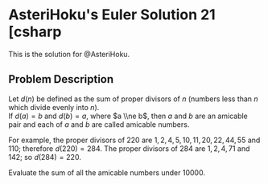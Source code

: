 
# AsteriHoku's Euler Solution 21 [csharp
This is the solution for @AsteriHoku. 

## Problem Description
Let $d(n)$ be defined as the sum of proper divisors of $n$ (numbers less than $n$ which divide evenly into $n$).  
If $d(a) = b$ and $d(b) = a$, where $a \\ne b$, then $a$ and $b$ are an amicable pair and each of $a$ and $b$ are called amicable numbers.

For example, the proper divisors of $220$ are $1, 2, 4, 5, 10, 11, 20, 22, 44, 55$ and $110$; therefore $d(220) = 284$. The proper divisors of $284$ are $1, 2, 4, 71$ and $142$; so $d(284) = 220$.

Evaluate the sum of all the amicable numbers under $10000$.
